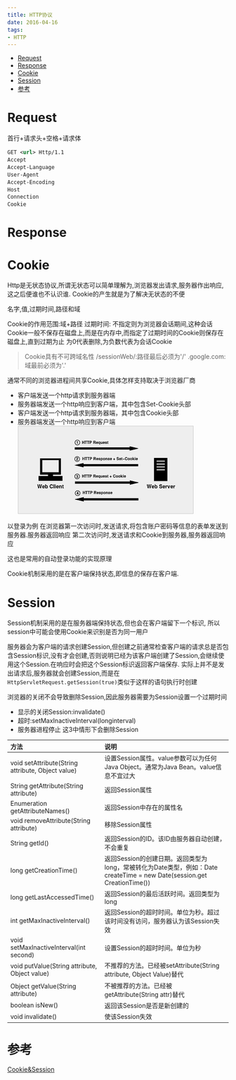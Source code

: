 ```yaml
---
title: HTTP协议
date: 2016-04-16
tags:
- HTTP
---
```

<!-- TOC -->

- [Request](#request)
- [Response](#response)
- [Cookie](#cookie)
- [Session](#session)
- [参考](#参考)

<!-- /TOC -->


# Request

首行+请求头+空格+请求体
```xml
GET <url> Http/1.1
Accept
Accept-Language
User-Agent
Accept-Encoding
Host
Connection
Cookie


```

# Response


# Cookie

Http是无状态协议,所谓无状态可以简单理解为,浏览器发出请求,服务器作出响应,这之后便谁也不认识谁.
Cookie的产生就是为了解决无状态的不便

名字,值,过期时间,路径和域

Cookie的作用范围:域+路径
过期时间:
不指定则为浏览器会话期间,这种会话Cookie一般不保存在磁盘上,而是在内存中,而指定了过期时间的Cookie则保存在磁盘上,直到过期为止
为0代表删除,为负数代表为会话Cookie

> Cookie具有不可跨域名性
> /sessionWeb/:路径最后必须为'/'
> .google.com:域最前必须为'.'

通常不同的浏览器进程间共享Cookie,具体怎样支持取决于浏览器厂商

* 客户端发送一个http请求到服务器端
* 服务器端发送一个http响应到客户端，其中包含Set-Cookie头部
* 客户端发送一个http请求到服务器端，其中包含Cookie头部
* 服务器端发送一个http响应到客户端
![](./img/Cookie.png)

以登录为例
在浏览器第一次访问时,发送请求,将包含账户密码等信息的表单发送到服务器.服务器返回响应
第二次访问时,发送请求和Cookie到服务器,服务器返回响应

这也是常用的自动登录功能的实现原理

Cookie机制采用的是在客户端保持状态,即信息的保存在客户端.


# Session

Session机制采用的是在服务器端保持状态,但也会在客户端留下一个标识,
所以session中可能会使用Cookie来识别是否为同一用户

服务器会为客户端的请求创建Session,但创建之前通常检查客户端的请求总是否包含Session标识,没有才会创建,否则说明已经为该客户端创建了Session,会继续使用这个Session.在响应时会把这个Session标识返回客户端保存.
实际上并不是发出请求后,服务器就会创建Session,而是在`HttpServletRequest.getSession(true)`类似于这样的语句执行时创建

浏览器的关闭不会导致删除Session,因此服务器需要为Session设置一个过期时间
* 显示的关闭Session:invalidate()
* 超时:setMaxInactiveInterval(longinterval)
* 服务器进程停止
这3中情形下会删除Session

|方法|说明|
|:---|:---|
|void setAttribute(String attribute, Object value)|设置Session属性。value参数可以为任何Java Object。通常为Java Bean。value信息不宜过大|
|String getAttribute(String attribute)|返回Session属性|
|Enumeration getAttributeNames()|返回Session中存在的属性名|
|void removeAttribute(String attribute)|移除Session属性|
|String getId()|返回Session的ID。该ID由服务器自动创建，不会重复|
|long getCreationTime()|返回Session的创建日期。返回类型为long，常被转化为Date类型，例如：Date createTime = new Date(session.get CreationTime())|
|long getLastAccessedTime()|返回Session的最后活跃时间。返回类型为long|
|int getMaxInactiveInterval()|返回Session的超时时间。单位为秒。超过该时间没有访问，服务器认为该Session失效|
|void setMaxInactiveInterval(int second)|设置Session的超时时间。单位为秒|
|void putValue(String attribute, Object value)|不推荐的方法。已经被setAttribute(String attribute, Object Value)替代|
|Object getValue(String attribute)|不被推荐的方法。已经被getAttribute(String attr)替代|
|boolean isNew()|返回该Session是否是新创建的|
|void invalidate()|使该Session失效|


# 参考

[Cookie&Session](https://my.oschina.net/xianggao/blog/395675?fromerr=GC9KVenE)